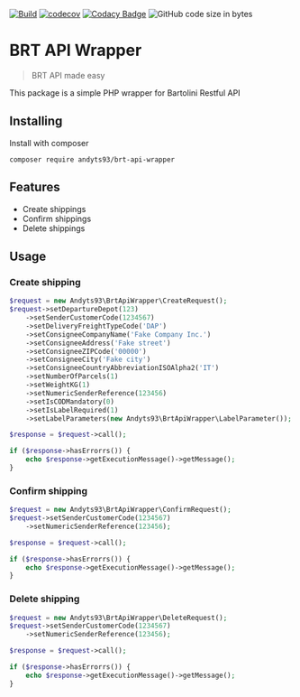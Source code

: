 [![Build](https://github.com/andyts93/brt-api-wrapper/actions/workflows/php.yml/badge.svg?branch=main)](https://github.com/andyts93/brt-api-wrapper/actions/workflows/php.yml) [![codecov](https://codecov.io/gh/andyts93/brt-api-wrapper/branch/main/graph/badge.svg?token=46SX6EHSV4)](https://codecov.io/gh/andyts93/brt-api-wrapper) [![Codacy Badge](https://app.codacy.com/project/badge/Grade/97a4020db28e40538b9c26eb038b2d10)](https://www.codacy.com/gh/andyts93/brt-api-wrapper/dashboard?utm_source=github.com&amp;utm_medium=referral&amp;utm_content=andyts93/brt-api-wrapper&amp;utm_campaign=Badge_Grade) ![GitHub code size in bytes](https://img.shields.io/github/languages/code-size/andyts93/brt-api-wrapper)

# BRT API Wrapper
> BRT API made easy

This package is a simple PHP wrapper for Bartolini Restful API

## Installing
Install with composer
```shell
composer require andyts93/brt-api-wrapper
```

## Features
*   Create shippings
*   Confirm shippings
*   Delete shippings

## Usage
### Create shipping
```php
$request = new Andyts93\BrtApiWrapper\CreateRequest();
$request->setDepartureDepot(123)
    ->setSenderCustomerCode(1234567)
    ->setDeliveryFreightTypeCode('DAP')
    ->setConsigneeCompanyName('Fake Company Inc.')
    ->setConsigneeAddress('Fake street')
    ->setConsigneeZIPCode('00000')
    ->setConsigneeCity('Fake city')
    ->setConsigneeCountryAbbreviationISOAlpha2('IT')
    ->setNumberOfParcels(1)
    ->setWeightKG(1)
    ->setNumericSenderReference(123456)
    ->setIsCODMandatory(0)
    ->setIsLabelRequired(1)
    ->setLabelParameters(new Andyts93\BrtApiWrapper\LabelParameter());

$response = $request->call();

if ($response->hasErrorrs()) {
    echo $response->getExecutionMessage()->getMessage();
}
```

### Confirm shipping
```php
$request = new Andyts93\BrtApiWrapper\ConfirmRequest();
$request->setSenderCustomerCode(1234567)
    ->setNumericSenderReference(123456);

$response = $request->call();

if ($response->hasErrorrs()) {
    echo $response->getExecutionMessage()->getMessage();
}
```

### Delete shipping
```php
$request = new Andyts93\BrtApiWrapper\DeleteRequest();
$request->setSenderCustomerCode(1234567)
    ->setNumericSenderReference(123456);

$response = $request->call();

if ($response->hasErrorrs()) {
    echo $response->getExecutionMessage()->getMessage();
}
```
